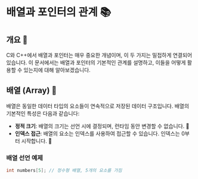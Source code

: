 # 배열과 포인터의 관계 📚

## 개요 🌟

C와 C++에서 배열과 포인터는 매우 중요한 개념이며, 이 두 가지는 밀접하게 연결되어 있습니다. 이 문서에서는 배열과 포인터의 기본적인 관계를 설명하고, 이들을 어떻게 활용할 수 있는지에 대해 알아보겠습니다.

## 배열 (Array) 🧩

배열은 동일한 데이터 타입의 요소들이 연속적으로 저장된 데이터 구조입니다. 배열의 기본적인 특성은 다음과 같습니다:

- **정적 크기**: 배열의 크기는 선언 시에 결정되며, 런타임 동안 변경할 수 없습니다. 📏
- **인덱스 접근**: 배열의 요소는 인덱스를 사용하여 접근할 수 있습니다. 인덱스는 0부터 시작합니다. 🎯

### 배열 선언 예제

```c
int numbers[5]; // 정수형 배열, 5개의 요소를 가짐
```

